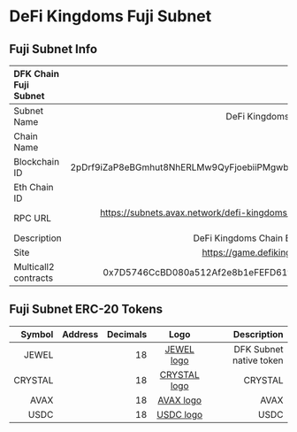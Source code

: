 # DeFi Kingdoms Fuji Subnet

## Fuji Subnet Info

| DFK Chain Fuji Subnet |                                                                  |
| :-------------------- | ---------------------------------------------------------------: |
| Subnet Name           |                                        DeFi Kingdoms Fuji Subnet |
| Chain Name            |                                                         DfkChain |
| Blockchain ID         |               2pDrf9iZaP8eBGmhut8NhERLMw9QyFjoebiiPMgwbwbxagaP6Z |
| Eth Chain ID          |                                                              335 |
| RPC URL               | https://subnets.avax.network/defi-kingdoms/dfk-chain-testnet/rpc |
| Description           |                                  DeFi Kingdoms Chain EVM subnet. |
| Site                  |                                   https://game.defikingdoms.com/ |
| Multicall2 contracts  |                       0x7D5746CcBD080a512Af2e8b1eFEFD61fBD29023D |

## Fuji Subnet ERC-20 Tokens

|  Symbol | Address | Decimals |                                                       Logo                                                        |             Description |
| ------: | ------: | -------: | :---------------------------------------------------------------------------------------------------------------: | ----------------------: |
|   JEWEL |         |       18 |                [JEWEL logo](https://defi-kingdoms.b-cdn.net/art-assets/tokens/jewel_token_x2.png)                 | DFK Subnet native token |
| CRYSTAL |         |       18 |              [CRYSTAL logo](https://defi-kingdoms.b-cdn.net/art-assets/tokens/crystal_token_x2.png)               |                 CRYSTAL |
|    AVAX |         |       18 |                      [AVAX logo](https://cryptologos.cc/logos/avalanche-avax-logo.png?v=014)                      |                    AVAX |
|    USDC |         |       18 | [USDC logo](https://firebasestorage.googleapis.com/v0/b/defi-kingdoms.appspot.com/o/tokens%2F1USDC.png?alt=media) |                    USDC |
